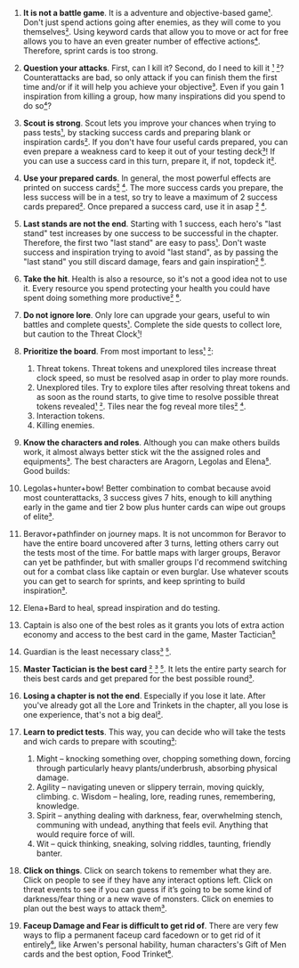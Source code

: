 1. **It is not a battle game**. It is a adventure and objective-based game[¹]. Don't just spend actions going after enemies, as they will come to you themselves[²]. Using keyword cards that allow you to move or act for free allows you to have an even greater number of effective actions[⁴]. Therefore, sprint cards is too strong.

2. **Question your attacks**. First, can I kill it? Second, do I need to kill it [¹] [²]? Counterattacks are bad, so only attack if you can finish them the first time and/or if it will help you achieve your objective[³]. Even if you gain 1 inspiration from killing a group, how many inspirations did you spend to do so[⁴]?

3. **Scout is strong**. Scout lets you improve your chances when trying to pass tests[¹], by stacking success cards and preparing blank or inspiration cards[²]. If you don't have four useful cards prepared, you can even prepare a weakness card to keep it out of your testing deck[³]! If you can use a success card in this turn, prepare it, if not, topdeck it[²].

4. **Use your prepared cards**. In general, the most powerful effects are printed on success cards[²] [⁴]. The more success cards you prepare, the less success will be in a test, so try to leave a maximum of 2 success cards prepared[²]. Once prepared a success card, use it in asap [²] [⁴].

5. **Last stands are not the end**. Starting with 1 success, each hero's "last stand" test increases by one success to be successful in the chapter. Therefore, the first two "last stand" are easy to pass[¹]. Don't waste success and inspiration trying to avoid "last stand", as by passing the "last stand" you still discard damage, fears and gain inspiration[²] [⁶].

6. **Take the hit**. Health is also a resource, so it's not a good idea not to use it. Every resource you spend protecting your health you could have spent doing something more productive[²] [⁶].

7. **Do not ignore lore**. Only lore can upgrade your gears, useful to win battles and complete quests[¹]. Complete the side quests to collect lore, but caution to the Threat Clock[¹]!

8.  **Prioritize the board**. From most important to less[¹] [²]:

    1. Threat tokens. Threat tokens and unexplored tiles increase threat clock speed, so must be resolved asap in order to play more rounds.
    2. Unexplored tiles. Try to explore tiles after resolving threat tokens and as soon as the round starts, to give time to resolve possible threat tokens revealed[¹] [²]. Tiles near the fog reveal more tiles[²] [⁴].
    3. Interaction tokens.
    4. Killing enemies.

9.  **Know the characters and roles**. Although you can make others builds work, it almost always better stick wit the the assigned roles and equipments[³]. The best characters are Aragorn, Legolas and Elena[⁵]. Good builds:

   1. Legolas+hunter+bow! Better combination to combat because avoid most counterattacks, 3 success gives 7 hits, enough to kill anything early in the game and tier 2 bow plus hunter cards can wipe out groups of elite[³].
   2. Beravor+pathfinder on journey maps. It is not uncommon for Beravor to have the entire board uncovered after 3 turns, letting others carry out the tests most of the time. For battle maps with larger groups, Beravor can yet be pathfinder, but with smaller groups I'd recommend switching out for a combat class like captain or even burglar. Use whatever scouts you can get to search for sprints, and keep sprinting to build inspiration[³].
   3. Elena+Bard to heal, spread inspiration and do testing.
   4. Captain is also one of the best roles as it grants you lots of extra action economy and access to the best card in the game, Master Tactician[⁵]
   5. Guardian is the least necessary class[³] [⁵].

10.  **Master Tactician is the best card** [²] [³] [⁵]. It lets the entire party search for theis best cards and get prepared for the best possible round[³].

11. **Losing a chapter is not the end**. Especially if you lose it late. After you've already got all the Lore and Trinkets in the chapter, all you lose is one experience, that's not a big deal[²].

12. **Learn to predict tests**. This way, you can decide who will take the tests and wich cards to prepare with scouting[³]:

    1. Might – knocking something over, chopping something down, forcing through particularly heavy plants/underbrush, absorbing physical damage.
    2. Agility – navigating uneven or slippery terrain, moving quickly, climbing.
    c. Wisdom – healing, lore, reading runes, remembering, knowledge.
    3. Spirit – anything dealing with darkness, fear, overwhelming stench, communing with undead, anything that feels evil. Anything that would require force of will.
    4. Wit – quick thinking, sneaking, solving riddles, taunting, friendly banter.

13. **Click on things**. Click on search tokens to remember what they are. Click on people to see if they have any interact options left. Click on threat events to see if you can guess if it’s going to be some kind of darkness/fear thing or a new wave of monsters. Click on enemies to plan out the best ways to attack them[³].

14. **Faceup Damage and Fear is difficult to get rid of**. There are very few ways to flip a permanent faceup card facedown or to get rid of it entirely[⁶], like Arwen's personal hability, human characters's Gift of Men cards and the best option, Food Trinket[⁶].


[¹]: https://sleevekings.com/blogs/news/10-beginners-tips-for-lord-of-the-rings-journeys-in-middle-earth
[²]: https://boardgamegeek.com/thread/2369811/my-top-5-tips-journeying-middle-earth
[³]: https://boardgamegeek.com/thread/2253547/struggling-try-some-these-strategy-tips
[⁴]: https://www.reddit.com/r/JourneysInMiddleEarth/comments/l1fwth/general_gameplay_tips/?rdt=43820
[⁵]: https://www.reddit.com/r/JourneysInMiddleEarth/comments/hpud42/tips_or_videos_for_beginners/
[⁶]: https://www.reddit.com/r/JourneysInMiddleEarth/comments/mhxj7c/strategy_tips_dealing_with_damage_and_fear/
